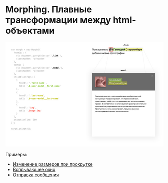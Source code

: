 # Morphing. Плавные трансформации между html-объектами


![Превью](image1.jpg)


Примеры:
- [Изменение размеров при прокрутке](https://rawgit.com/vtrushin/morphing/master/demo/1/index.html)
- [Всплывающее окно](https://rawgit.com/vtrushin/morphing/master/demo/2/index.html)
- [Отправка сообщения](https://rawgit.com/vtrushin/morphing/master/demo/3/index.html)